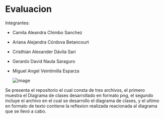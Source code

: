 # Evaluacion
Integrantes:
- Camila Aleandra Chimbo Sanchez
- Ariana Alejandra Córdova Betancourt
- Cristhian Alexander Dávila Sari
- Gerardo David Naula Saraguro
- Miguel Angel Veintimilla Esparza

  ![image](https://github.com/user-attachments/assets/bc59b3e6-d31f-4e1c-b74f-92d0c6163558)


Se presenta el repositorio el cual consta de tres archivos, el primero muestra el Diagrama de clases desarrollado en formato png, el segundo incluye el archivo en el cual se desarrollo el diagrama de clases, y el ultimo en formato de texto contiene la reflexion realizada reacionada al diagrama que se llevó a cabo.
